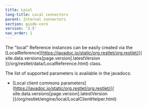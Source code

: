 ```yaml
---
title: Local
long-title: Local connectors
parent: Internal connectors
section: guide-core
version: '2.5'
nav_order: 1
---
```

The "local" Reference instances can be easily created via the
[LocalReference](https://javadoc.io/static/org.restlet/org.restlet/{{ site.data.versions[page.version].latestVersion }}/org/restlet/data/LocalReference.html)
class.

The list of supported parameters is available in the javadocs:

-   [Local client commons
    parameters](https://javadoc.io/static/org.restlet/org.restlet/{{ site.data.versions[page.version].latestVersion }}/org/restlet/engine/local/LocalClientHelper.html)
